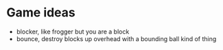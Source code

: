 # Game ideas

- blocker, like frogger but you are a block
- bounce, destroy blocks up overhead with a bounding ball kind of thing
